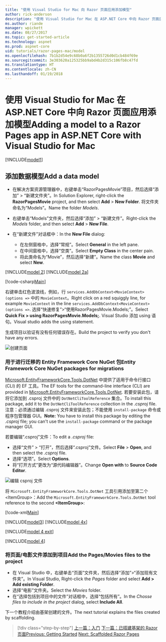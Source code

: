 ```yaml
---
title: "使用 Visual Studio for Mac 向 Razor 页面应用添加模型"
author: rick-anderson
description: "使用 Visual Studio for Mac 在 ASP.NET Core 中向 Razor 页面应用添加模型"
ms.author: riande
manager: wpickett
ms.date: 08/27/2017
ms.topic: get-started-article
ms.technology: aspnet
ms.prod: aspnet-core
uid: tutorials/razor-pages-mac/model
ms.openlocfilehash: 7b1b2d54e9c68b0a6f2b1355726d0d1cb484f69e
ms.sourcegitcommit: 3e303620a125325bb9abd4b2d315c106fb8c47fd
ms.translationtype: HT
ms.contentlocale: zh-CN
ms.lasthandoff: 01/19/2018
---
```

# <a name="adding-a-model-to-a-razor-pages-app-in-aspnet-core-with-visual-studio-for-mac"></a><span data-ttu-id="d4b48-103">使用 Visual Studio for Mac 在 ASP.NET Core 中向 Razor 页面应用添加模型</span><span class="sxs-lookup"><span data-stu-id="d4b48-103">Adding a model to a Razor Pages app in ASP.NET Core with Visual Studio for Mac</span></span>

[!INCLUDE[model1](../../includes/RP/model1.md)]

## <a name="add-a-data-model"></a><span data-ttu-id="d4b48-104">添加数据模型</span><span class="sxs-lookup"><span data-stu-id="d4b48-104">Add a data model</span></span>

* <span data-ttu-id="d4b48-105">在解决方案资源管理器中，右键单击“RazorPagesMovie”项目，然后选择“添加” > “新建文件夹”。</span><span class="sxs-lookup"><span data-stu-id="d4b48-105">In Solution Explorer, right-click the **RazorPagesMovie** project, and then select **Add** > **New Folder**.</span></span> <span data-ttu-id="d4b48-106">将文件夹命名为“Models”。</span><span class="sxs-lookup"><span data-stu-id="d4b48-106">Name the folder *Models*.</span></span>
* <span data-ttu-id="d4b48-107">右键单击“Models”文件夹，然后选择“添加” > “新建文件”。</span><span class="sxs-lookup"><span data-stu-id="d4b48-107">Right-click the *Models* folder, and then select **Add** > **New File**.</span></span>
* <span data-ttu-id="d4b48-108">在“新建文件”对话框中：</span><span class="sxs-lookup"><span data-stu-id="d4b48-108">In the **New File** dialog:</span></span>

  * <span data-ttu-id="d4b48-109">在左侧窗格中，选择“常规”。</span><span class="sxs-lookup"><span data-stu-id="d4b48-109">Select **General** in the left pane.</span></span>
  * <span data-ttu-id="d4b48-110">在中间窗格中，选择“空类”。</span><span class="sxs-lookup"><span data-stu-id="d4b48-110">Select **Empty Class** in the center pain.</span></span>
  * <span data-ttu-id="d4b48-111">将此类命名为“Movie”，然后选择“新建”。</span><span class="sxs-lookup"><span data-stu-id="d4b48-111">Name the class **Movie** and select **New**.</span></span>

[!INCLUDE[model 2](../../includes/RP/model2.md)]
[!INCLUDE[model 2a](../../includes/RP/model2a.md)]

[!code-csharp[Main](../../tutorials/razor-pages/razor-pages-start/sample/RazorPagesMovie/Startup.cs?name=snippet_ConfigureServices2&highlight=3-6)]

<span data-ttu-id="d4b48-112">右键单击红色波浪线，例如，行 `services.AddDbContext<MovieContext>(options =>` 中的 `MovieContext`。</span><span class="sxs-lookup"><span data-stu-id="d4b48-112">Right click on a red squiggly line, for example `MovieContext` in the line `services.AddDbContext<MovieContext>(options =>`.</span></span> <span data-ttu-id="d4b48-113">选择“快速修复”>“使用RazorPagesMovie.Models;”。</span><span class="sxs-lookup"><span data-stu-id="d4b48-113">Select **Quick Fix > using RazorPagesMovie.Models;**.</span></span> <span data-ttu-id="d4b48-114">Visual Studio 添加 using 语句。</span><span class="sxs-lookup"><span data-stu-id="d4b48-114">Visual studio adds the using statement.</span></span>

<span data-ttu-id="d4b48-115">生成项目以验证有没有任何错误存在。</span><span class="sxs-lookup"><span data-stu-id="d4b48-115">Build the project to verify you don't have any errors.</span></span>

![创建页面](model/red.png)

### <a name="entity-framework-core-nuget-packages-for-migrations"></a><span data-ttu-id="d4b48-117">用于进行迁移的 Entity Framework Core NuGet 包</span><span class="sxs-lookup"><span data-stu-id="d4b48-117">Entity Framework Core NuGet packages for migrations</span></span>

<span data-ttu-id="d4b48-118">[Microsoft.EntityFrameworkCore.Tools.DotNet](https://www.nuget.org/packages/Microsoft.EntityFrameworkCore.Tools.DotNet) 中提供了适用于命令行接口 (CLI) 的 EF 工具。</span><span class="sxs-lookup"><span data-stu-id="d4b48-118">The EF tools for the command-line interface (CLI) are provided in [Microsoft.EntityFrameworkCore.Tools.DotNet](https://www.nuget.org/packages/Microsoft.EntityFrameworkCore.Tools.DotNet).</span></span> <span data-ttu-id="d4b48-119">若要安装此包，请将它添加到 .csproj 文件中的 `DotNetCliToolReference` 集合。</span><span class="sxs-lookup"><span data-stu-id="d4b48-119">To install this package, add it to the `DotNetCliToolReference` collection in the *.csproj* file.</span></span> <span data-ttu-id="d4b48-120">注意：必须通过编辑 .csproj 文件来安装此包；不能使用 `install-package` 命令或程序包管理器 GUI。</span><span class="sxs-lookup"><span data-stu-id="d4b48-120">**Note:** You have to install this package by editing the *.csproj* file; you can't use the `install-package` command or the package manager GUI.</span></span>

<span data-ttu-id="d4b48-121">若要编辑“.csproj”文件：</span><span class="sxs-lookup"><span data-stu-id="d4b48-121">To edit a *.csproj* file:</span></span>

* <span data-ttu-id="d4b48-122">选择“文件” > “打开”，然后选择“.csproj”文件。</span><span class="sxs-lookup"><span data-stu-id="d4b48-122">Select **File** > **Open**, and then select the *.csproj* file.</span></span>
* <span data-ttu-id="d4b48-123">选择“选项”。</span><span class="sxs-lookup"><span data-stu-id="d4b48-123">Select **Options**.</span></span>
* <span data-ttu-id="d4b48-124">将“打开方式”更改为“源代码编辑器”。</span><span class="sxs-lookup"><span data-stu-id="d4b48-124">Change **Open with** to **Source Code Editor**.</span></span>

![编辑 csproj 文件](model/csproj.png)

<span data-ttu-id="d4b48-126">将 `Microsoft.EntityFrameworkCore.Tools.DotNet` 工具引用添加至第二个 \<ItemGroup>：</span><span class="sxs-lookup"><span data-stu-id="d4b48-126">Add the `Microsoft.EntityFrameworkCore.Tools.DotNet` tool reference to the second **\<ItemGroup>**:</span></span>

[!code-xml[Main](../../tutorials/razor-pages/razor-pages-start/snapshot_cli_sample/RazorPagesMovie/RazorPagesMovie.cli.csproj?range=12-16&highlight=4)]

[!INCLUDE[model3](../../includes/RP/model3.md)]
[!INCLUDE[model 4x](../../includes/RP/model4x.md)]

[!INCLUDE[model 4 exit](../../includes/RP/model4exit.md)]

[!INCLUDE[model 4](../../includes/RP/model4.md)]

### <a name="add-the-pagesmovies-files-to-the-project"></a><span data-ttu-id="d4b48-127">将页面/电影文件添加到项目</span><span class="sxs-lookup"><span data-stu-id="d4b48-127">Add the Pages/Movies files to the project</span></span>

* <span data-ttu-id="d4b48-128">在 Visual Studio 中，右键单击“页面”文件夹，然后选择“添加”>“添加现有文件夹”。</span><span class="sxs-lookup"><span data-stu-id="d4b48-128">In Visual Studio, Right-click the *Pages* folder and select **Add > Add existing Folder**.</span></span>
* <span data-ttu-id="d4b48-129">选择“电影”文件夹。</span><span class="sxs-lookup"><span data-stu-id="d4b48-129">Select the *Movies* folder.</span></span>
* <span data-ttu-id="d4b48-130">在“选择包括到项目中的文件”对话框中，选择“包括所有”。</span><span class="sxs-lookup"><span data-stu-id="d4b48-130">In the *Chosse files to include in the project* dialog, select **Include All**.</span></span>

<span data-ttu-id="d4b48-131">下一个教程介绍由基架创建的文件。</span><span class="sxs-lookup"><span data-stu-id="d4b48-131">The next tutorial explains the files created by scaffolding.</span></span>

>[!div class="step-by-step"]
<span data-ttu-id="d4b48-132">[上一篇：入门](xref:tutorials/razor-pages-mac/razor-pages-start)
[下一篇：已搭建基架的 Razor 页面](xref:tutorials/razor-pages/page)</span><span class="sxs-lookup"><span data-stu-id="d4b48-132">[Previous: Getting Started](xref:tutorials/razor-pages-mac/razor-pages-start)
[Next: Scaffolded Razor Pages](xref:tutorials/razor-pages/page)</span></span>
